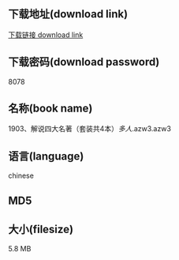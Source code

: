 ## 下载地址(download link)
[下载链接 download link](https://tutu365.netlify.app/?s=1903%E3%80%81%E8%A7%A3%E8%AF%B4%E5%9B%9B%E5%A4%A7%E5%90%8D%E8%91%97%EF%BC%88%E5%A5%97%E8%A3%85%E5%85%B14%E6%9C%AC%EF%BC%89_%E5%A4%9A%E4%BA%BA_.azw3)

## 下载密码(download password)
8078

## 名称(book name)
1903、解说四大名著（套装共4本）_多人_.azw3.azw3

## 语言(language)
chinese

## MD5


## 大小(filesize)
5.8 MB
